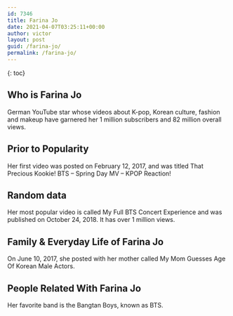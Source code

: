 ```yaml
---
id: 7346
title: Farina Jo
date: 2021-04-07T03:25:11+00:00
author: victor
layout: post
guid: /farina-jo/
permalink: /farina-jo/
---
```



{: toc}


## Who is Farina Jo



German YouTube star whose videos about K-pop, Korean culture, fashion and makeup have garnered her 1 million subscribers and 82 million overall views. 

                
                
                
## Prior to Popularity



Her first video was posted on February 12, 2017, and was titled That Precious Kookie! BTS &#8211; Spring Day MV &#8211; KPOP Reaction! 

                
                
                
## Random data



Her most popular video is called My Full BTS Concert Experience and was published on October 24, 2018. It has over 1 million views. 

                
                
                
## Family & Everyday Life of Farina Jo



On June 10, 2017, she posted with her mother called My Mom Guesses Age Of Korean Male Actors.

                
                
                
## People Related With Farina Jo



Her favorite band is the Bangtan Boys, known as BTS. 

                
              
            
          
          
          